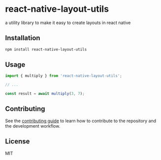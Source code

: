 # react-native-layout-utils

a utility library to make it easy to create layouts in react native

## Installation

```sh
npm install react-native-layout-utils
```

## Usage

```js
import { multiply } from 'react-native-layout-utils';

// ...

const result = await multiply(3, 7);
```

## Contributing

See the [contributing guide](CONTRIBUTING.md) to learn how to contribute to the repository and the development workflow.

## License

MIT
